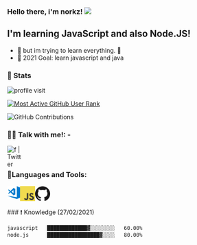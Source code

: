 ### Hello there, i'm norkz! <img src="https://media.giphy.com/media/hvRJCLFzcasrR4ia7z/giphy.gif" width="25px">

## I'm learning JavaScript and also Node.JS!
- 🌱 but im trying to learn everything. 🤣
- 🥅 2021 Goal: learn javascript and java

### 👦 Stats 
<div align="left">

![profile visit](https://komarev.com/ghpvc/?username=norkz)

[![Most Active GitHub User Rank](https://endy419y2alipob.m.pipedream.net)](https://commits.top/egypt.html)

![GitHub Contributions](https://github-readme-stats.vercel.app/api?username=fadyehabamer&show_icons=true&theme="onedark"&title_color=black&icon_color=black&text_color=white&bg_color=black)
   
</div>

### 👨‍💻 Talk with me!: -
[<img align="left"  alt="f | Twitter" width="35px" src="https://cdn.jsdelivr.net/npm/simple-icons@v3/icons/twitter.svg" />][twitter]
<br />
<br />

### 👾Languages and Tools:
<!-- start tools and languages -->
<img align="left" alt="Visual Studio Code" width="30px" src="https://raw.githubusercontent.com/github/explore/80688e429a7d4ef2fca1e82350fe8e3517d3494d/topics/visual-studio-code/visual-studio-code.png" />
<img align="left" alt="JavaScript" width="35px"src="https://raw.githubusercontent.com/github/explore/80688e429a7d4ef2fca1e82350fe8e3517d3494d/topics/javascript/javascript.png"/>
<img align="left" alt="GitHub" width="35px" src="https://raw.githubusercontent.com/github/explore/78df643247d429f6cc873026c0622819ad797942/topics/github/github.png" />

<!-- start tools and languages -->
<br />
<br />
<br />
### ❗ Knowledge (27/02/2021)

```
javascript   █████████████▓░░░░░░░░   60.00% 
node.js      █████████████████▓░░░░   80.00%
```

[twitter]:   https://twitter.com/frxsyn
